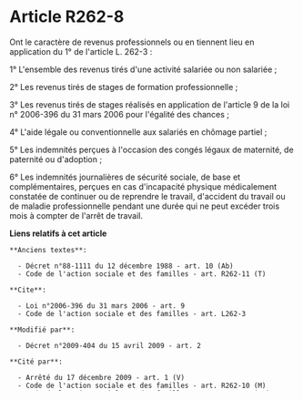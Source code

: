 # Article R262-8

Ont le caractère de revenus professionnels ou en tiennent lieu en application du 1° de l'article L. 262-3 : 

1° L'ensemble des revenus tirés d'une activité salariée ou non salariée ; 

2° Les revenus tirés de stages de formation professionnelle ; 

3° Les revenus tirés de stages réalisés en application de l'article 9 de la loi n° 2006-396 du 31 mars 2006 pour l'égalité
des chances ; 

4° L'aide légale ou conventionnelle aux salariés en chômage partiel ; 

5° Les indemnités perçues à l'occasion des congés légaux de maternité, de paternité ou d'adoption ; 

6° Les indemnités journalières de sécurité sociale, de base et complémentaires, perçues en cas d'incapacité physique
médicalement constatée de continuer ou de reprendre le travail, d'accident du travail ou de maladie professionnelle pendant
une durée qui ne peut excéder trois mois à compter de l'arrêt de travail.

**Liens relatifs à cet article**

	**Anciens textes**:

	  - Décret n°88-1111 du 12 décembre 1988 - art. 10 (Ab)
	  - Code de l'action sociale et des familles - art. R262-11 (T)

	**Cite**:

	  - Loi n°2006-396 du 31 mars 2006 - art. 9
	  - Code de l'action sociale et des familles - art. L262-3

	**Modifié par**:

	  - Décret n°2009-404 du 15 avril 2009 - art. 2

	**Cité par**:

	  - Arrêté du 17 décembre 2009 - art. 1 (V)
	  - Code de l'action sociale et des familles - art. R262-10 (M)
	  - Code de l'action sociale et des familles - art. R262-12 (VD)
	  - Code de l'action sociale et des familles - art. R262-13 (VD)
	  - Code de l'action sociale et des familles - art. R262-41 (M)
	  - Code de l'action sociale et des familles - art. R262-79 (VD)
	  - Code de l'action sociale et des familles - art. R541-1 (T)
	  - Code de la sécurité sociale. - art. R524-3 (M)
	  - Code du travail - art. D322-22-11 (M)
	  - Code du travail - art. R5134-130 (VT)

	**Abrogé par**:

	  - Décret n°2015-1709 du 21 décembre 2015 - art. 2

	**Nouveaux textes**:

	  - Code de l'action sociale et des familles - art. R262-12 (V)
	  - Code de l'action sociale et des familles - art. R262-12 (VD)
